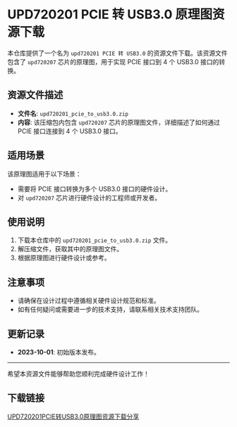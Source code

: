 # UPD720201 PCIE 转 USB3.0 原理图资源下载

本仓库提供了一个名为 `upd720201 PCIE 转 USB3.0` 的资源文件下载。该资源文件包含了 `upd720207` 芯片的原理图，用于实现 PCIE 接口到 4 个 USB3.0 接口的转换。

## 资源文件描述

- **文件名**: `upd720201_pcie_to_usb3.0.zip`
- **内容**: 该压缩包内包含 `upd720207` 芯片的原理图文件，详细描述了如何通过 PCIE 接口连接到 4 个 USB3.0 接口。

## 适用场景

该原理图适用于以下场景：

- 需要将 PCIE 接口转换为多个 USB3.0 接口的硬件设计。
- 对 `upd720207` 芯片进行硬件设计的工程师或开发者。

## 使用说明

1. 下载本仓库中的 `upd720201_pcie_to_usb3.0.zip` 文件。
2. 解压缩文件，获取其中的原理图文件。
3. 根据原理图进行硬件设计或参考。

## 注意事项

- 请确保在设计过程中遵循相关硬件设计规范和标准。
- 如有任何疑问或需要进一步的技术支持，请联系相关技术支持团队。

## 更新记录

- **2023-10-01**: 初始版本发布。

---

希望本资源文件能够帮助您顺利完成硬件设计工作！

## 下载链接

[UPD720201PCIE转USB3.0原理图资源下载分享](https://pan.quark.cn/s/699682552978)